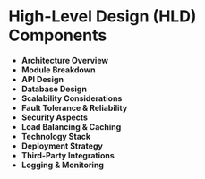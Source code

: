 # High-Level Design (HLD) Components

- **Architecture Overview**
- **Module Breakdown**
- **API Design**
- **Database Design**
- **Scalability Considerations**
- **Fault Tolerance & Reliability**
- **Security Aspects**
- **Load Balancing & Caching**
- **Technology Stack**
- **Deployment Strategy**
- **Third-Party Integrations**
- **Logging & Monitoring**

